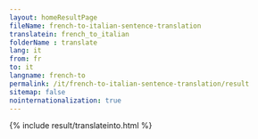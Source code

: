 ```yaml
---
layout: homeResultPage
fileName: french-to-italian-sentence-translation
translatein: french_to_italian
folderName : translate
lang: it
from: fr
to: it
langname: french-to
permalink: /it/french-to-italian-sentence-translation/result
sitemap: false
nointernationalization: true
---
```

{% include result/translateinto.html %}

<script src="/js/result/translation.js" data-foldername="{{page.folderName}}" data-lang="{{page.lang}}"></script>
